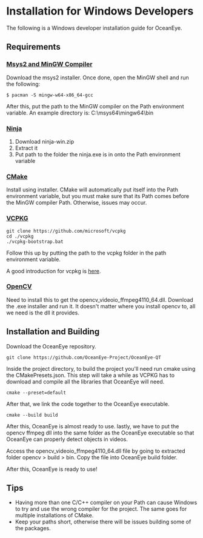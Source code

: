 # Installation for Windows Developers

The following is a Windows developer installation guide for OceanEye.

## Requirements

### [Msys2 and MinGW Compiler](https://www.msys2.org/)

Download the msys2 installer.
Once done, open the MinGW shell and run the following:

```
$ pacman -S mingw-w64-x86_64-gcc
```
After this, put the path to the MinGW compiler on the Path environment variable. An example directory is: C:\msys64\mingw64\bin

<!-- Other packages that may be needed: perl-modules libraries base-devel mingw-w64-x86_64-gdb mingw-w64-x86_64-gdb-multiarch mingw-w64-x86_64-postgresql -->

### [Ninja](https://github.com/ninja-build/ninja/releases)

1. Download ninja-win.zip
2. Extract it
3. Put path to the folder the ninja.exe is in onto the Path environment variable

### [CMake](https://cmake.org/download/)

Install using installer.
CMake will automatically put itself into the Path environment variable, but you must make sure that its Path comes before the MinGW compiler Path. Otherwise, issues may occur.

### [VCPKG](https://github.com/microsoft/vcpkg)

```
git clone https://github.com/microsoft/vcpkg
cd ./vcpkg
./vcpkg-bootstrap.bat
```
Follow this up by putting the path to the vcpkg folder in the path environment variable.

A good introduction for vcpkg is [here](https://learn.microsoft.com/en-us/vcpkg/get_started/get-started?pivots=shell-powershell).

### [OpenCV](https://github.com/opencv/opencv/releases/tag/4.11.0)

Need to install this to get the opencv_videoio_ffmpeg4110_64.dll. Download the .exe installer and run it. It doesn't matter where you install opencv to, all we need is the dll it provides.

## Installation and Building

Download the OceanEye repository.

```
git clone https://github.com/OceanEye-Project/OceanEye-QT
```

Inside the project directory, to build the project you'll need run cmake using the CMakePresets.json. This step will take a while as VCPKG has to download and compile all the libraries that OceanEye will need.

```
cmake --preset=default
```

After that, we link the code together to the OceanEye executable.

```
cmake --build build
```

After this, OceanEye is almost ready to use. lastly, we have to put the opencv ffmpeg dll into the same folder as the OceanEye executable so that OceanEye can properly detect objects in videos.

Access the opencv_videoio_ffmpeg4110_64.dll file by going to extracted folder opencv > build > bin. Copy the file into OceanEye build folder.

After this, OceanEye is ready to use!

## Tips

- Having more than one C/C++ compiler on your Path can cause Windows to try and use the wrong compiler for the project. The same goes for multiple installations of CMake.
- Keep your paths short, otherwise there will be issues building some of the packages.